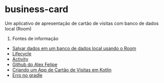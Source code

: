 # business-card
Um aplicativo de apresentação de cartão de visitas com banco de dados local (Room)

1. Fontes de informação
  - [Salvar dados em um banco de dados local usando o Room ](https://developer.android.com/training/data-storage/room?hl=pt-br#kts)
  - [Lifecycle](https://developer.android.com/jetpack/androidx/releases/lifecycle)
  - [Activity](https://developer.android.com/jetpack/androidx/releases/activity?hl=pt-br#groovy)
  - [Github do Alex Felipe](https://github.com/alexfelipe/orgs-persistencia-room)
  - [Criando um App de Cartão de Visitas em Kotlin](https://drive.google.com/file/d/1PfB2Tsk04sLxWi3MOMErqzWoqCVBkRs1/view)
  - [Erro no gradle](https://stackoverflow.com/questions/70992947/how-do-i-resolve-error-message-inheritance-from-an-interface-with-jvmdefault)
